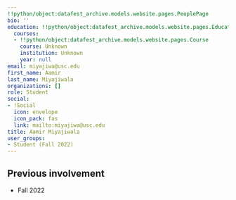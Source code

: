 ```yaml
---
!!python/object:datafest_archive.models.website.pages.PeoplePage
bio: ''
education: !!python/object:datafest_archive.models.website.pages.Education
  courses:
  - !!python/object:datafest_archive.models.website.pages.Course
    course: Unknown
    institution: Unknown
    year: null
email: miyajiwa@usc.edu
first_name: Aamir
last_name: Miyajiwala
organizations: []
role: Student
social:
- !Social
  icon: envelope
  icon_pack: fas
  link: mailto:miyajiwa@usc.edu
title: Aamir Miyajiwala
user_groups:
- Student (Fall 2022)
---
```



## Previous involvement

* Fall 2022

